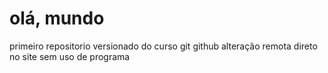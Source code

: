 # olá, mundo
 primeiro repositorio versionado do curso git github 
 alteração remota direto no site sem uso de programa
 

